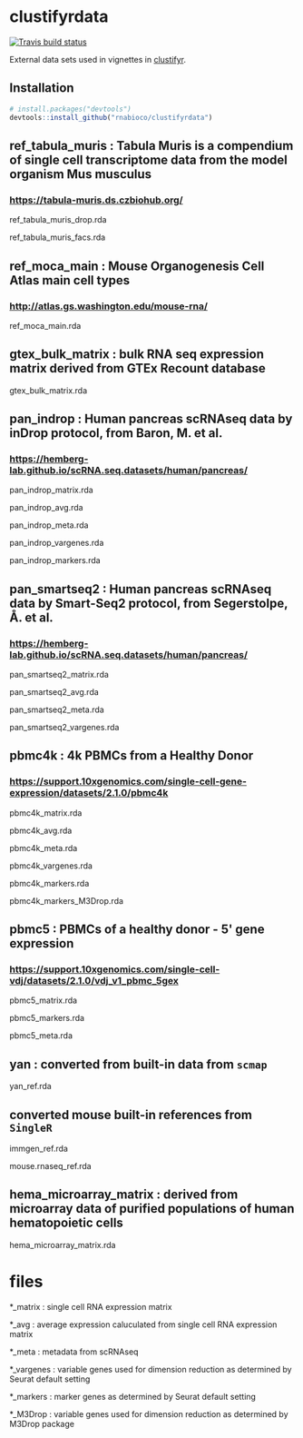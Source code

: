 # clustifyrdata

<!-- badges: start -->
  [![Travis build status](https://travis-ci.org/rnabioco/clustifyrdata.svg?branch=master)](https://travis-ci.org/rnabioco/clustifyrdata)
<!-- badges: end -->


External data sets used in vignettes in [clustifyr](https://github.com/rnabioco/clustifyr).

## Installation

``` r
# install.packages("devtools")
devtools::install_github("rnabioco/clustifyrdata")
```

## ref_tabula_muris : Tabula Muris is a compendium of single cell transcriptome data from the model organism Mus musculus
### https://tabula-muris.ds.czbiohub.org/
ref_tabula_muris_drop.rda

ref_tabula_muris_facs.rda

## ref_moca_main : Mouse Organogenesis Cell Atlas main cell types
### http://atlas.gs.washington.edu/mouse-rna/
ref_moca_main.rda

## gtex_bulk_matrix : bulk RNA seq expression matrix derived from GTEx Recount database
gtex_bulk_matrix.rda

## pan_indrop : Human pancreas scRNAseq data by inDrop protocol, from Baron, M. et al.
### https://hemberg-lab.github.io/scRNA.seq.datasets/human/pancreas/
pan_indrop_matrix.rda

pan_indrop_avg.rda

pan_indrop_meta.rda

pan_indrop_vargenes.rda

pan_indrop_markers.rda

## pan_smartseq2 : Human pancreas scRNAseq data by Smart-Seq2 protocol, from Segerstolpe, Å. et al.
### https://hemberg-lab.github.io/scRNA.seq.datasets/human/pancreas/
pan_smartseq2_matrix.rda

pan_smartseq2_avg.rda

pan_smartseq2_meta.rda

pan_smartseq2_vargenes.rda

## pbmc4k : 4k PBMCs from a Healthy Donor
### https://support.10xgenomics.com/single-cell-gene-expression/datasets/2.1.0/pbmc4k
pbmc4k_matrix.rda

pbmc4k_avg.rda

pbmc4k_meta.rda

pbmc4k_vargenes.rda

pbmc4k_markers.rda

pbmc4k_markers_M3Drop.rda

## pbmc5 : PBMCs of a healthy donor - 5' gene expression
### https://support.10xgenomics.com/single-cell-vdj/datasets/2.1.0/vdj_v1_pbmc_5gex
pbmc5_matrix.rda

pbmc5_markers.rda

pbmc5_meta.rda

## yan : converted from built-in data from `scmap`
yan_ref.rda

## converted mouse built-in references from `SingleR`
immgen_ref.rda

mouse.rnaseq_ref.rda

## hema_microarray_matrix : derived from microarray data of purified populations of human hematopoietic cells
hema_microarray_matrix.rda

# files
*_matrix : single cell RNA expression matrix

*_avg : average expression caluculated from single cell RNA expression matrix

*_meta : metadata from scRNAseq

*_vargenes : variable genes used for dimension reduction as determined by Seurat default setting

*_markers : marker genes as determined by Seurat default setting

*_M3Drop : variable genes used for dimension reduction as determined by M3Drop package

